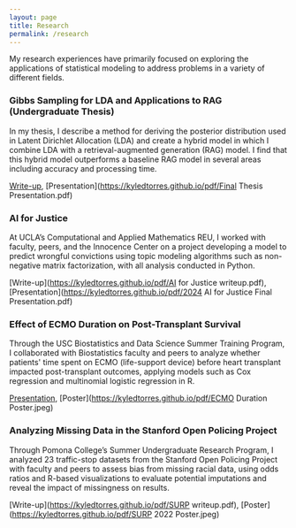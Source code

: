 ```yaml
---
layout: page
title: Research
permalink: /research
---
```


My research experiences have primarily focused on exploring the applications of statistical modeling to address problems in a variety of different fields.


### Gibbs Sampling for LDA and Applications to RAG (Undergraduate Thesis)

In my thesis, I describe a method for deriving the posterior distribution used in Latent Dirichlet Allocation (LDA) and create a hybrid model in which I combine LDA with a retrieval-augmented generation (RAG) model. I find that this hybrid model outperforms a baseline RAG model in several areas including accuracy and processing time.

[Write-up](https://kyledtorres.github.io/pdf/Thesis.pdf), [Presentation](https://kyledtorres.github.io/pdf/Final Thesis Presentation.pdf)


### AI for Justice

At UCLA’s Computational and Applied Mathematics REU, I worked with faculty, peers, and the Innocence Center on a project developing a model to predict wrongful convictions using topic modeling algorithms such as non-negative matrix factorization, with all analysis conducted in Python.

[Write-up](https://kyledtorres.github.io/pdf/AI for Justice writeup.pdf), [Presentation](https://kyledtorres.github.io/pdf/2024 AI for Justice Final Presentation.pdf)


### Effect of ECMO Duration on Post-Transplant Survival

Through the USC Biostatistics and Data Science Summer Training Program, I collaborated with Biostatistics faculty and peers to analyze whether patients' time spent on ECMO (life-support device) before heart transplant impacted post-transplant outcomes, applying models such as Cox regression and multinomial logistic regression in R.

[Presentation](https://kyledtorres.github.io/pdf/ECMO_Duration_Presentation_Final.pdf), [Poster](https://kyledtorres.github.io/pdf/ECMO Duration Poster.jpeg)


### Analyzing Missing Data in the Stanford Open Policing Project

Through Pomona College’s Summer Undergraduate Research Program, I analyzed 23 traffic-stop datasets from the Stanford Open Policing Project with faculty and peers to assess bias from missing racial data, using odds ratios and R-based visualizations to evaluate potential imputations and reveal the impact of missingness on results.

[Write-up](https://kyledtorres.github.io/pdf/SURP writeup.pdf), [Poster](https://kyledtorres.github.io/pdf/SURP 2022 Poster.jpeg)
